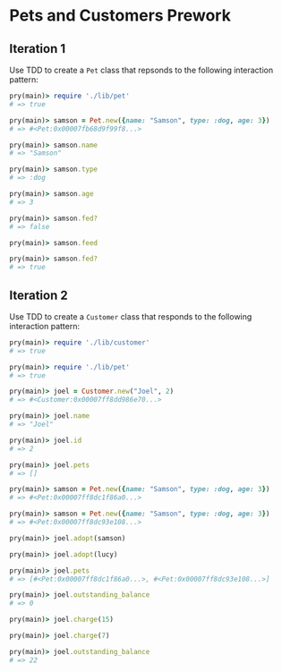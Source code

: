# Pets and Customers Prework

## Iteration 1

Use TDD to create a `Pet` class that repsonds to the following interaction pattern:

```ruby
pry(main)> require './lib/pet'
# => true

pry(main)> samson = Pet.new({name: "Samson", type: :dog, age: 3})    
# => #<Pet:0x00007fb68d9f99f8...>

pry(main)> samson.name
# => "Samson"

pry(main)> samson.type
# => :dog

pry(main)> samson.age
# => 3

pry(main)> samson.fed?
# => false

pry(main)> samson.feed

pry(main)> samson.fed?
# => true
```

## Iteration 2

Use TDD to create a `Customer` class that responds to the following interaction pattern:

```ruby
pry(main)> require './lib/customer'
# => true

pry(main)> require './lib/pet'
# => true

pry(main)> joel = Customer.new("Joel", 2)    
# => #<Customer:0x00007ff8dd986e70...>

pry(main)> joel.name
# => "Joel"

pry(main)> joel.id
# => 2

pry(main)> joel.pets
# => []

pry(main)> samson = Pet.new({name: "Samson", type: :dog, age: 3})
# => #<Pet:0x00007ff8dc1f86a0...>

pry(main)> samson = Pet.new({name: "Samson", type: :dog, age: 3})
# => #<Pet:0x00007ff8dc93e108...>

pry(main)> joel.adopt(samson)

pry(main)> joel.adopt(lucy)    

pry(main)> joel.pets
# => [#<Pet:0x00007ff8dc1f86a0...>, #<Pet:0x00007ff8dc93e108...>]

pry(main)> joel.outstanding_balance
# => 0

pry(main)> joel.charge(15)

pry(main)> joel.charge(7)    

pry(main)> joel.outstanding_balance
# => 22
```
